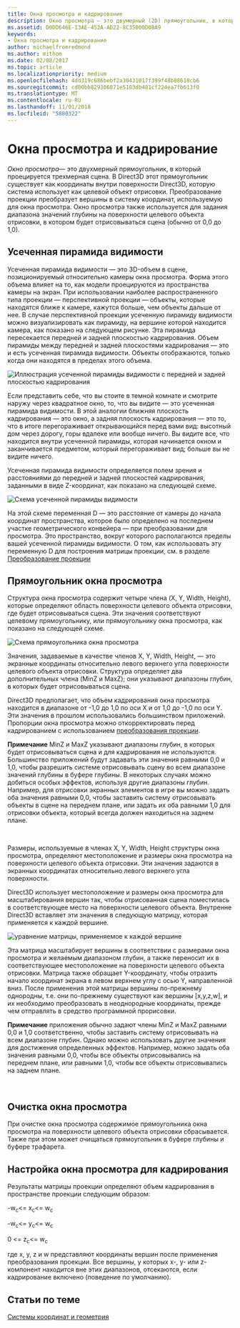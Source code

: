 ```yaml
---
title: Окна просмотра и кадрирование
description: Окно просмотра — это двумерный (2D) прямоугольник, в который проецируется 3D-сцена.
ms.assetid: D0DD646E-13AE-452A-AD22-8C35000D0BA9
keywords:
- Окна просмотра и кадрирование
author: michaelfromredmond
ms.author: mithom
ms.date: 02/08/2017
ms.topic: article
ms.localizationpriority: medium
ms.openlocfilehash: 4dd319c686bebf2a30431017f399f48b08618cb6
ms.sourcegitcommit: cd00bb829306871e5103db481cf224ea7fb613f0
ms.translationtype: MT
ms.contentlocale: ru-RU
ms.lasthandoff: 11/01/2018
ms.locfileid: "5880322"
---
```

# <a name="viewports-and-clipping"></a>Окна просмотра и кадрирование


*Окно просмотра*— это двухмерный прямоугольник, в который проецируется трехмерная сцена. В Direct3D этот прямоугольник существует как координаты внутри поверхности Direct3D, которую система использует как целевой объект отрисовки. Преобразование проекции преобразует вершины в систему координат, используемую для окна просмотра. Окно просмотра также используется для задания диапазона значений глубины на поверхности целевого объекта отрисовки, в котором будет отрисовываться сцена (обычно от 0,0 до 1,0).

## <a name="span-idtheviewingfrustumspanspan-idtheviewingfrustumspanspan-idtheviewingfrustumspanthe-viewing-frustum"></a><span id="The_Viewing_Frustum"></span><span id="the_viewing_frustum"></span><span id="THE_VIEWING_FRUSTUM"></span>Усеченная пирамида видимости


Усеченная пирамида видимости — это 3D-объем в сцене, позиционируемый относительно камеры окна просмотра. Форма этого объема влияет на то, как модели проецируются из пространства камеры на экран. При использовании наиболее распространенного типа проекции — перспективной проекции — объекты, которые находятся ближе к камере, кажутся больше, чем объекты дальше от нее. В случае перспективной проекции усеченную пирамиду видимости можно визуализировать как пирамиду, на вершине которой находится камера, как показано на следующем рисунке. Эта пирамида пересекается передней и задней плоскостью кадрирования. Объем пирамиды между передней и задней плоскостями кадрирования — это и есть усеченная пирамида видимости. Объекты отображаются, только когда они находятся в пределах этого объема.

![Иллюстрация усеченной пирамиды видимости с передней и задней плоскостью кадрирования](images/frustum.png)

Если представить себе, что вы стоите в темной комнате и смотрите наружу через квадратное окно, то, что вы видите — это усеченная пирамида видимости. В этой аналогии ближняя плоскость кадрирования — это окно, а задняя плоскость кадрирования — это то, что в итоге перегораживает открывающийся перед вами вид: высотный дом через дорогу, горы вдалеке или вообще ничего. Вы видите все, что находится внутри усеченной пирамиды, которая начинается окном и заканчивается предметом, который перегораживает вид; больше вы не видите ничего.

Усеченная пирамида видимости определяется полем зрения и расстояниями до передней и задней плоскостей кадрирования, заданными в виде Z-координат, как показано на следующей схеме.

![Схема усеченной пирамиды видимости](images/fovdiag.png)

На этой схеме переменная D — это расстояние от камеры до начала координат пространства, которое было определено на последнем участке геометрического конвейера — при преобразовании для просмотра. Это пространство, вокруг которого располагаются пределы вашей усеченной пирамиды видимости. О том, как использовать эту переменную D для построения матрицы проекции, см. в разделе [Преобразование проекции](projection-transform.md)

## <a name="span-idviewportrectanglespanspan-idviewportrectanglespanspan-idviewportrectanglespanviewport-rectangle"></a><span id="Viewport_Rectangle"></span><span id="viewport_rectangle"></span><span id="VIEWPORT_RECTANGLE"></span>Прямоугольник окна просмотра


Структура окна просмотра содержит четыре члена (X, Y, Width, Height), которые определяют область поверхности целевого объекта отрисовки, где будет отрисовываться сцена. Эти значения соответствуют целевому прямоугольнику, или прямоугольнику окна просмотра, как показано на следующей схеме.

![Схема прямоугольника окна просмотра](images/destrect.png)

Значения, задаваемые в качестве членов X, Y, Width, Height, — это экранные координаты относительно левого верхнего угла поверхности целевого объекта отрисовки. Структура определяет два дополнительных члена (MinZ и MaxZ); они указывают диапазоны глубин, в которых будет отрисовываться сцена.

Direct3D предполагает, что объем кадрирования окна просмотра находится в диапазоне от -1,0 до 1,0 по оси X и от 1,0 до -1,0 по оси Y. Эти значения в прошлом использовались большинством приложений. Пропорции окна просмотра можно откорректировать перед кадрированием с использованием [преобразования проекции](projection-transform.md).

**Примечание**  MinZ и MaxZ указывают диапазоны глубин, в которых будет отрисовываться сцена и для кадрирования не используются. Большинство приложений будут задавать эти значения равными 0,0 и 1,0, чтобы разрешить системе отрисовывать сцену во всем диапазоне значений глубины в буфере глубины. В некоторых случаях можно добиться особых эффектов, используя другие диапазоны глубин. Например, для отрисовки экранных элементов в игре вы можно задать оба значения равными 0,0, чтобы заставить систему отрисовывать объекты в сцене на переднем плане, или задать их оба равными 1,0 для отрисовки объекта, который всегда должен находиться на заднем плане.

 

Размеры, используемые в членах X, Y, Width, Height структуры окна просмотра, определяют местоположение и размеры окна просмотра на поверхности целевого объекта отрисовки. Эти значения задаются в экранных координатах относительно левого верхнего угла поверхности.

Direct3D использует местоположение и размеры окна просмотра для масштабирования вершин так, чтобы отрисованная сцена поместилась в соответствующее место на поверхности целевого объекта. Внутренне Direct3D вставляет эти значения в следующую матрицу, которая применяется к каждой вершине.

![уравнение матрицы, применяемое к каждой вершине](images/vpscale.png)

Эта матрица масштабирует вершины в соответствии с размерами окна просмотра и желаемым диапазоном глубин, а также переносит их в соответствующее местоположение на поверхности целевого объекта отрисовки. Матрица также обращает Y-координату, чтобы отразить начало координат экрана в левом верхнем углу с осью Y, направленной вниз. После применения этой матрицы вершины по-прежнему однородны, т.е. они по-прежнему существуют как вершины \[x,y,z,w\], и их необходимо преобразовать в неоднородные координаты, прежде чем отправлять в средство программной прорисовки.

**Примечание**  приложения обычно задают члены MinZ и MaxZ равными 0,0 и 1,0 соответственно, чтобы заставить систему отрисовывать на всем диапазоне глубин. Однако можно использовать другие значения для достижения определенных эффектов. Например, можно задать оба значения равными 0,0, чтобы все объекты отрисовывались на переднем плане, или равными 1,0, чтобы все объекты отрисовывались на заднем плане.

 

## <a name="span-idclearingaviewportspanspan-idclearingaviewportspanspan-idclearingaviewportspanclearing-a-viewport"></a><span id="Clearing_a_Viewport"></span><span id="clearing_a_viewport"></span><span id="CLEARING_A_VIEWPORT"></span>Очистка окна просмотра


При очистке окна просмотра содержимое прямоугольника окна просмотра на поверхности целевого объекта отрисовки сбрасывается. Также при этом может очищаться прямоугольник в буфере глубины и буфере трафарета.

## <a name="span-idsetuptheviewportforclippingspanspan-idsetuptheviewportforclippingspanspan-idsetuptheviewportforclippingspanset-up-the-viewport-for-clipping"></a><span id="Set_Up_the_Viewport_for_Clipping"></span><span id="set_up_the_viewport_for_clipping"></span><span id="SET_UP_THE_VIEWPORT_FOR_CLIPPING"></span>Настройка окна просмотра для кадрирования


Результаты матрицы проекции определяют объем кадрирования в пространстве проекции следующим образом:

-w<sub>c</sub>&lt;= x<sub>c</sub>&lt;= w<sub>c</sub>

-w<sub>c</sub>&lt;= y<sub>c</sub>&lt;= w<sub>c</sub>

0 &lt;= z<sub>c</sub>&lt;= w<sub>c</sub>

где x, y, z и w представляют координаты вершин после применения преобразования проекции. Все вершины, у которых x-, y- или z-компонент находится вне этих диапазонов, отсекаются, если кадрирование включено (поведение по умолчанию).

## <a name="span-idrelated-topicsspanrelated-topics"></a><span id="related-topics"></span>Статьи по теме


[Системы координат и геометрия](coordinate-systems-and-geometry.md)

 

 




